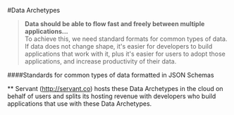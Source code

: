 #Data Archetypes
  
>**Data should be able to flow fast and freely between multiple applications...**  
>To achieve this, we need standard formats for common types of data.  If data does not change shape, it's easier for developers to build applications that work with it, plus it's easier for users to adopt those applications, and increase productivity of their data.


####Standards for common types of data formatted in JSON Schemas

** Servant (http://servant.co) hosts these Data Archetypes in the cloud on behalf of users and splits its hosting revenue with developers who build applications that use with these Data Archetypes.